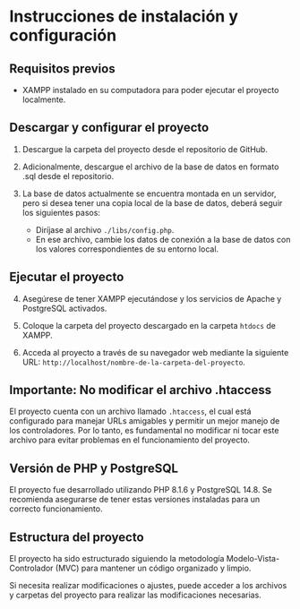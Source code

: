 # Instrucciones de instalación y configuración

## Requisitos previos
- XAMPP instalado en su computadora para poder ejecutar el proyecto localmente.

## Descargar y configurar el proyecto
1. Descargue la carpeta del proyecto desde el repositorio de GitHub.

2. Adicionalmente, descargue el archivo de la base de datos en formato .sql desde el repositorio.

3. La base de datos actualmente se encuentra montada en un servidor, pero si desea tener una copia local de la base de datos, deberá seguir los siguientes pasos:
   - Diríjase al archivo `./libs/config.php`.
   - En ese archivo, cambie los datos de conexión a la base de datos con los valores correspondientes de su entorno local.

## Ejecutar el proyecto

4. Asegúrese de tener XAMPP ejecutándose y los servicios de Apache y PostgreSQL activados.

5. Coloque la carpeta del proyecto descargado en la carpeta `htdocs` de XAMPP.

6. Acceda al proyecto a través de su navegador web mediante la siguiente URL: `http://localhost/nombre-de-la-carpeta-del-proyecto`.

## Importante: No modificar el archivo .htaccess

El proyecto cuenta con un archivo llamado `.htaccess`, el cual está configurado para manejar URLs amigables y permitir un mejor manejo de los controladores. Por lo tanto, es fundamental no modificar ni tocar este archivo para evitar problemas en el funcionamiento del proyecto.

## Versión de PHP y PostgreSQL

El proyecto fue desarrollado utilizando PHP 8.1.6 y PostgreSQL 14.8. Se recomienda asegurarse de tener estas versiones instaladas para un correcto funcionamiento.

## Estructura del proyecto

El proyecto ha sido estructurado siguiendo la metodología Modelo-Vista-Controlador (MVC) para mantener un código organizado y limpio.

Si necesita realizar modificaciones o ajustes, puede acceder a los archivos y carpetas del proyecto para realizar las modificaciones necesarias.